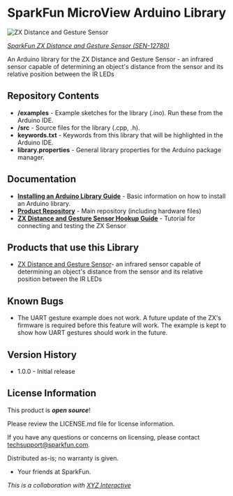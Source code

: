 SparkFun MicroView Arduino Library
========================================

![ZX Distance and Gesture Sensor](https://cdn.sparkfun.com//assets/parts/9/5/8/5/12780-01.jpg)

[*SparkFun ZX Distance and Gesture Sensor (SEN-12780)*](https://www.sparkfun.com/products/12780)

An Arduino library for the ZX Distance and Gesture Sensor - an infrared sensor capable of determining an object's distance from the sensor and its relative position between the IR LEDs

Repository Contents
-------------------

* **/examples** - Example sketches for the library (.ino). Run these from the Arduino IDE.
* **/src** - Source files for the library (.cpp, .h).
* **keywords.txt** - Keywords from this library that will be highlighted in the Arduino IDE.
* **library.properties** - General library properties for the Arduino package manager.

Documentation
--------------

* **[Installing an Arduino Library Guide](https://learn.sparkfun.com/tutorials/installing-an-arduino-library)** - Basic information on how to install an Arduino library.
* **[Product Repository](https://github.com/sparkfun/ZX_Distance_and_Gesture_Sensor)** - Main repository (including hardware files)
* **[ZX Distance and Gesture Sensor Hookup Guide](https://learn.sparkfun.com/tutorials/zx-distance-and-gesture-sensor-hookup-guide)** - Tutorial for connecting and testing the ZX Sensor

Products that use this Library
---------------------------------

* [ZX Distance and Gesture Sensor](https://www.sparkfun.com/products/12780)- an infrared sensor capable of determining an object's distance from the sensor and its relative position between the IR LEDs

Known Bugs
----------

* The UART gesture example does not work. A future update of the ZX's firmware is required before this feature will work. The example is kept to show how UART gestures should work in the future.

Version History
---------------

* 1.0.0 - Initial release

License Information
-------------------

This product is _**open source**_! 

Please review the LICENSE.md file for license information. 

If you have any questions or concerns on licensing, please contact techsupport@sparkfun.com.

Distributed as-is; no warranty is given.

- Your friends at SparkFun.

_This is a collaboration with [XYZ Interactive](http://www.gesturesense.com/xyz)_
